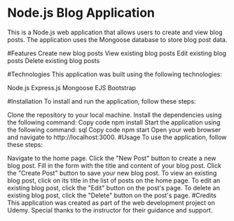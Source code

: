
# Node.js Blog Application
This is a Node.js web application that allows users to create and view blog posts. The application uses the Mongoose database to store blog post data.

#Features
Create new blog posts
View existing blog posts
Edit existing blog posts
Delete existing blog posts

#Technologies
This application was built using the following technologies:

Node.js
Express.js
Mongoose
EJS
Bootstrap

#Installation
To install and run the application, follow these steps:

Clone the repository to your local machine.
Install the dependencies using the following command:
Copy code
npm install
Start the application using the following command:
sql
Copy code
npm start
Open your web browser and navigate to http://localhost:3000.
#Usage
To use the application, follow these steps:

Navigate to the home page.
Click the "New Post" button to create a new blog post.
Fill in the form with the title and content of your blog post.
Click the "Create Post" button to save your new blog post.
To view an existing blog post, click on its title in the list of posts on the home page.
To edit an existing blog post, click the "Edit" button on the post's page.
To delete an existing blog post, click the "Delete" button on the post's page.
#Credits
This application was created as part of the web development project on Udemy. Special thanks to the instructor for their guidance and support.
